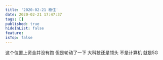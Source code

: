 ```yaml
---
title: '2020-02-21 稳住'
date: 2020-02-21 17:47:37
tags: []
published: true
hideInList: false
feature: 
isTop: false
---
```

这个位置上资金并没有跑
但是轮动了一下
大科技还是领头
不是计算机
就是5G
<!-- more -->
